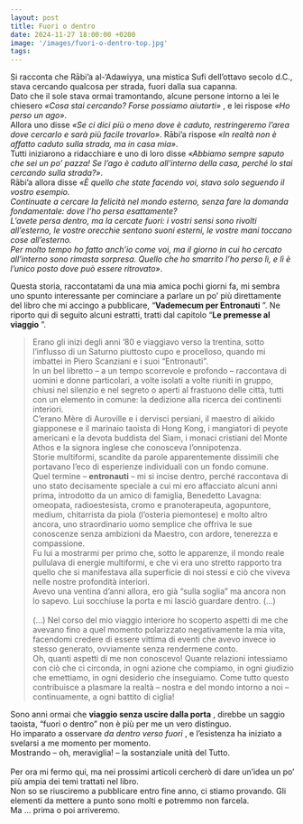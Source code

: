 ```yaml
---
layout: post
title: Fuori o dentro
date: 2024-11-27 18:00:00 +0200
image: '/images/fuori-o-dentro-top.jpg'
tags:
---
```


Si racconta che Rābi’a al-‘Adawiyya, una mistica Sufi dell’ottavo secolo d.C., stava cercando qualcosa per strada, fuori dalla sua capanna. <br/> 
Dato che il sole stava ormai tramontando, alcune persone intorno a lei le chiesero *«Cosa stai cercando? Forse possiamo aiutarti»* , e lei rispose *«Ho perso un ago»*.  <br/> 
Allora uno disse *«Se ci dici più o meno dove è caduto, restringeremo l’area dove cercarlo e sarà più facile trovarlo»*. Rābi’a rispose *«In realtà non è affatto caduto sulla strada, ma in casa mia»*. <br/> 
Tutti iniziarono a ridacchiare e uno di loro disse *«Abbiamo sempre saputo che sei un po’ pazza! Se l’ago è caduto all’interno della casa, perché lo stai cercando sulla strada?»*. <br/> 
Rābi’a allora disse *«È quello che state facendo voi, stavo solo seguendo il vostro esempio.*  <br/> *Continuate a cercare la felicità nel mondo esterno, senza fare la domanda fondamentale: dove l’ho persa esattamente?*  <br/> *L’avete persa dentro, ma la cercate fuori: i vostri sensi sono rivolti all’esterno, le vostre orecchie sentono suoni esterni, le vostre mani toccano cose all’esterno.*  <br/> *Per molto tempo ho fatto anch’io come voi, ma il giorno in cui ho cercato all’interno sono rimasta sorpresa. Quello che ho smarrito l’ho perso lì, e lì è l’unico posto dove può essere ritrovato»*.

Questa storia, raccontatami da una mia amica pochi giorni fa, mi sembra uno spunto interessante per cominciare a parlare un po’ più direttamente del libro che mi accingo a pubblicare, “**Vademecum per Entronauti** ”. Ne riporto qui di seguito alcuni estratti, tratti dal capitolo “**Le premesse al viaggio** ”.

> Erano gli inizi degli anni ’80 e viaggiavo verso la trentina, sotto l’influsso di un Saturno piuttosto cupo e procelloso, quando mi imbattei in Piero Scanziani e i suoi “Entronauti”. <br/> 
In un bel libretto – a un tempo scorrevole e profondo – raccontava di uomini e donne particolari, a volte isolati a volte riuniti in gruppo, chiusi nel silenzio e nel segreto o aperti al frastuono delle città, tutti con un elemento in comune: la dedizione alla ricerca dei continenti interiori.  <br/> 
C’erano Mère di Auroville e i dervisci persiani, il maestro di aikido giapponese e il marinaio taoista di Hong Kong, i mangiatori di peyote americani e la devota buddista del Siam, i monaci cristiani del Monte Athos e la signora inglese che conosceva l’onnipotenza. <br/> 
Storie multiformi, scandite da parole apparentemente dissimili che portavano l’eco di esperienze individuali con un fondo comune.  <br/> 
Quel termine – **entronauti**  – mi si incise dentro, perché raccontava di uno stato decisamente speciale a cui mi ero affacciato alcuni anni prima, introdotto da un amico di famiglia, Benedetto Lavagna: omeopata, radioestesista, cromo e pranoterapeuta, agopuntore, medium, chitarrista da piola (l’osteria piemontese) e molto altro ancora, uno straordinario uomo semplice che offriva le sue conoscenze senza ambizioni da Maestro, con ardore, tenerezza e compassione.  <br/> 
Fu lui a mostrarmi per primo che, sotto le apparenze, il mondo reale pullulava di energie multiformi, e che vi era uno stretto rapporto tra quello che si manifestava alla superficie di noi stessi e ciò che viveva nelle nostre profondità interiori. <br/> 
Avevo una ventina d’anni allora, ero già “sulla soglia” ma ancora non lo sapevo. Lui socchiuse la porta e mi lasciò guardare dentro. (…) <br/><br/> 
(…) Nel corso del mio viaggio interiore ho scoperto aspetti di me che avevano fino a quel momento polarizzato negativamente la mia vita, facendomi credere di essere vittima di eventi che avevo invece io stesso generato, ovviamente senza rendermene conto.  <br/> 
Oh, quanti aspetti di me non conoscevo! Quante relazioni intessiamo con ciò che ci circonda, in ogni azione che compiamo, in ogni giudizio che emettiamo, in ogni desiderio che inseguiamo. Come tutto questo contribuisce a plasmare la realtà – nostra e del mondo intorno a noi – continuamente, a ogni battito di ciglia! 

Sono anni ormai che **viaggio senza uscire dalla porta** , direbbe un saggio taoista, “fuori o dentro” non è più per me un vero distinguo.  <br/> 
Ho imparato a osservare *da dentro verso fuori* , e l’esistenza ha iniziato a svelarsi a me momento per momento. <br/> 
Mostrando – oh, meraviglia! – la sostanziale unità del Tutto. <br/> 
 <br/> 
Per ora mi fermo qui, ma nei prossimi articoli cercherò di dare un’idea un po’ più ampia dei temi trattati nel libro. <br/> 
Non so se riusciremo a pubblicare entro fine anno, ci stiamo provando. Gli elementi da mettere a punto sono molti e potremmo non farcela.  <br/> 
Ma … prima o poi arriveremo. <br/> 

